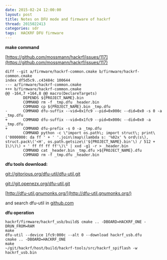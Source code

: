 ```yaml
---
date: 2015-02-24 12:00:00
layout: post
title: Notes on DFU mode and firmware of hackrf
thread: 2015022413
categories: sdr
tags:  HACKRF DFU firmware
---
```


**make command**

[https://github.com/mossmann/hackrf/issues/117](https://github.com/mossmann/hackrf/issues/117)

    diff --git a/firmware/hackrf-common.cmake b/firmware/hackrf-common.cmake
    index df5d5c9..c43484c 100644
    --- a/firmware/hackrf-common.cmake
    +++ b/firmware/hackrf-common.cmake
    @@ -164,7 +164,8 @@ macro(DeclareTargets)
            DEPENDS ${PROJECT_NAME}.bin
            COMMAND rm -f _tmp.dfu _header.bin
            COMMAND cp ${PROJECT_NAME}.bin _tmp.dfu
    -       COMMAND dfu-suffix --vid=0x1fc9 --pid=0x000c --did=0x0 -s 0 -a _tmp.dfu
    +       COMMAND dfu-suffix --vid=0x1fc9 --pid=0x000c --did=0x0 -a _tmp.dfu
    +       COMMAND dfu-prefix -s 0 -a _tmp.dfu
            COMMAND python -c \"import os.path\; import struct\; print\('0000000: da ff ' + ' '.join\(map\(lambda s: '%02x' % ord\(s\), struct.pack\('<H', os.path.getsize\('${PROJECT_NAME}.bin'\) / 512 + 1\)\)\) + ' ff ff ff ff'\)\" | xxd -g1 -r > _header.bin
            COMMAND cat _header.bin _tmp.dfu >${PROJECT_NAME}.dfu
            COMMAND rm -f _tmp.dfu _header.bin

**dfu tools download:**

[git://gitorious.org/dfu-util/dfu-util.git](git://gitorious.org/dfu-util/dfu-util.git)

[git://git.openezx.org/dfu-util.git](git://git.openezx.org/dfu-util.git)

[http://dfu-util.gnumonks.org/](http://dfu-util.gnumonks.org/)

and search dfu-util in [github.com](github.com)

**dfu operation**

    hackrf/firmware/hackrf_usb/build$ cmake .. -DBOARD=HACKRF_ONE -DRUN_FROM=RAM
    make
    dfu-util --device 1fc9:000c --alt 0 --download hackrf_usb.dfu
    cmake .. -DBOARD=HACKRF_ONE
    make
    ~/git/hackrf/host/build/hackrf-tools/src/hackrf_spiflash -w hackrf_usb.bin

